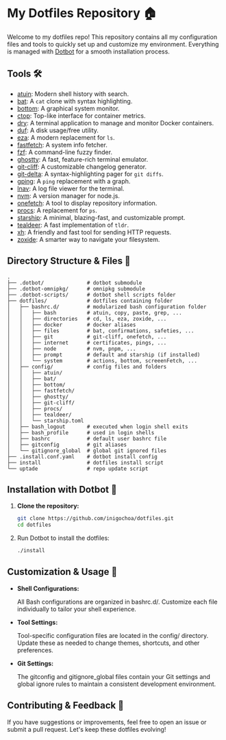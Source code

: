 # My Dotfiles Repository 🏠

Welcome to my dotfiles repo! This repository contains all my configuration files
and tools to quickly set up and customize my environment. Everything is managed
with [Dotbot] for a smooth installation process.

## Tools 🛠️

- [atuin]: Modern shell history with search.
- [bat]: A `cat` clone with syntax highlighting.
- [bottom]: A graphical system monitor.
- [ctop]: Top-like interface for container metrics.
- [dry]: A terminal application to manage and monitor Docker containers.
- [duf]: A disk usage/free utility.
- [eza]: A modern replacement for `ls`.
- [fastfetch]: A system info fetcher.
- [fzf]: A command-line fuzzy finder.
- [ghostty]: A fast, feature-rich terminal emulator.
- [git-cliff]: A customizable changelog generator.
- [git-delta]: A syntax-highlighting pager for `git diffs`.
- [gping]: A `ping` replacement with a graph.
- [lnav]: A log file viewer for the terminal.
- [nvm]: A version manager for node.js.
- [onefetch]: A tool to display repository information.
- [procs]: A replacement for `ps`.
- [starship]: A minimal, blazing-fast, and customizable prompt.
- [tealdeer]: A fast implementation of `tldr`.
- [xh]: A friendly and fast tool for sending HTTP requests.
- [zoxide]: A smarter way to navigate your filesystem.

## Directory Structure & Files 📁

```shell
.
├── .dotbot/              # dotbot submodule
├── .dotbot-omnipkg/      # omnipkg submodule
├── .dotbot-scripts/      # dotbot shell scripts folder
├── dotfiles/             # dotfiles containing folder
│   ├── bashrc.d/         # modularized bash configuration folder
│   │   ├── bash          # atuin, copy, paste, grep, ...
│   │   ├── directories   # cd, ls, eza, zoxide, ...
│   │   ├── docker        # docker aliases
│   │   ├── files         # bat, confirmations, safeties, ...
│   │   ├── git           # git-cliff, onefetch, ...
│   │   ├── internet      # certificates, pings, ...
│   │   ├── node          # nvm, pnpm, ...
│   │   ├── prompt        # default and starship (if installed)
│   │   └── system        # actions, bottom, screeenFetch, ...
│   ├── config/           # config files and folders
│   │   ├── atuin/
│   │   ├── bat/
│   │   ├── bottom/
│   │   ├── fastfetch/
│   │   ├── ghostty/
│   │   ├── git-cliff/
│   │   ├── procs/
│   │   ├── tealdeer/
│   │   └── starship.toml
│   ├── bash_logout       # executed when login shell exits
│   ├── bash_profile      # used in login shells
│   ├── bashrc            # default user bashrc file
│   ├── gitconfig         # git aliases
│   └── gitignore_global  # global git ignored files
├── .install.conf.yaml    # dotbot install config
├── install               # dotfiles install script
└── uptade                # repo update script
```

## Installation with Dotbot 🚀

1. **Clone the repository:**

    ```bash
    git clone https://github.com/inigochoa/dotfiles.git
    cd dotfiles
    ```

1. Run Dotbot to install the dotfiles:

    ```bash
    ./install
    ```

## Customization & Usage 🎨

- **Shell Configurations:**

    All Bash configurations are organized in bashrc.d/. Customize each file
    individually to tailor your shell experience.

- **Tool Settings:**

    Tool-specific configuration files are located in the config/ directory.
    Update these as needed to change themes, shortcuts, and other preferences.

- **Git Settings:**

    The gitconfig and gitignore_global files contain your Git settings and
    global ignore rules to maintain a consistent development environment.

## Contributing & Feedback 🤝

If you have suggestions or improvements, feel free to open an issue or submit a
pull request. Let's keep these dotfiles evolving!

[dotbot]: https://github.com/anishathalye/dotbot
[atuin]: https://atuin.sh/
[bat]: https://github.com/sharkdp/bat
[bottom]: https://github.com/ClementTsang/bottom
[ctop]: https://github.com/bcicen/ctop
[dry]: https://moncho.github.io/dry/
[duf]: https://github.com/muesli/duf
[eza]: https://github.com/eza-community/eza
[fastfetch]: https://github.com/fastfetch-cli/fastfetch
[fzf]: https://github.com/junegunn/fzf
[ghostty]: https://ghostty.org/
[git-cliff]: https://github.com/orhun/git-cliff
[git-delta]: https://github.com/dandavison/delta
[gping]: https://github.com/orf/gping
[lnav]: https://lnav.org/
[nvm]: https://github.com/nvm-sh/nvm
[onefetch]: https://onefetch.dev/
[procs]: https://github.com/dalance/procs
[starship]: https://starship.rs/
[tealdeer]: https://github.com/tealdeer-rs/tealdeer
[xh]: https://github.com/ducaale/xh
[zoxide]: https://github.com/ajeetdsouza/zoxide
